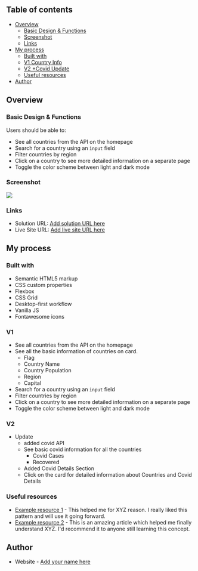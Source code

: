 ## Table of contents

- [Overview](#overview)
  - [Basic Design & Functions](#Basic-Design-&-Functions)
  - [Screenshot](#screenshot)
  - [Links](#links)
- [My process](#my-process)
  - [Built with](#built-with)
  - [V1 Country Info](#V1)
  - [V2 +Covid Update ](#V2)
  - [Useful resources](#useful-resources)
- [Author](#author)

## Overview

### Basic Design & Functions

Users should be able to:

- See all countries from the API on the homepage
- Search for a country using an `input` field
- Filter countries by region
- Click on a country to see more detailed information on a separate page
- Toggle the color scheme between light and dark mode

### Screenshot

![](./screenshot.jpg)

### Links

- Solution URL: [Add solution URL here](https://your-solution-url.com)
- Live Site URL: [Add live site URL here](https://your-live-site-url.com)

## My process

### Built with

- Semantic HTML5 markup
- CSS custom properties
- Flexbox
- CSS Grid
- Desktop-first workflow
- Vanilla JS
- Fontawesome icons

### V1

- See all countries from the API on the homepage
- See all the basic information of countries on card.
  - Flag
  - Country Name
  - Country Population
  - Region
  - Capital
- Search for a country using an `input` field
- Filter countries by region
- Click on a country to see more detailed information on a separate page
- Toggle the color scheme between light and dark mode

### V2

- Update
  - added covid API
  - See basic covid information for all the countries
    - Covid Cases
    - Recovered
  - Added Covid Details Section
  - Click on the card for detailed information about Countries and Covid Details

### Useful resources

- [Example resource 1](https://www.example.com) - This helped me for XYZ reason. I really liked this pattern and will use it going forward.
- [Example resource 2](https://www.example.com) - This is an amazing article which helped me finally understand XYZ. I'd recommend it to anyone still learning this concept.

## Author

- Website - [Add your name here](https://www.your-site.com)
